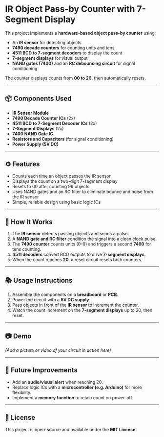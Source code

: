 # IR Object Pass-by Counter with 7-Segment Display

This project implements a **hardware-based object pass-by counter** using:
- An **IR sensor** for detecting objects
- **7490 decade counters** for counting units and tens
- **4511 BCD to 7-segment decoders** to display the count
- **7-segment displays** for visual output
- **NAND gates (7400)** and an **RC debouncing circuit** for signal conditioning

The counter displays counts from **00 to 20**, then automatically resets.

---

## 📦 Components Used
- **IR Sensor Module**
- **7490 Decade Counter ICs** (2x)
- **4511 BCD to 7-Segment Decoder ICs** (2x)
- **7-Segment Displays** (2x)
- **7400 NAND Gate IC**
- **Resistors and Capacitors** (for signal conditioning)
- **Power Supply (5V DC)**

---

## ⚙️ Features
- Counts each time an object passes the IR sensor
- Displays the count on a two-digit 7-segment display
- Resets to 00 after counting 99 objects
- Uses NAND gates and an RC filter to eliminate bounce and noise from the IR sensor
- Simple, reliable design using basic logic ICs

---

## 🔌 How It Works
1. The **IR sensor** detects passing objects and sends a pulse.
2. A **NAND gate and RC filter** condition the signal into a clean clock pulse.
3. The **7490 counter** counts units (0–9) and triggers a second **7490** for tens counting.
4. **4511 decoders** convert BCD outputs to drive **7-segment displays**.
5. When the count reaches **20**, a reset circuit resets both counters.

---

## 📚 Usage Instructions
1. Assemble the components on a **breadboard** or **PCB**.
2. Power the circuit with a **5V DC supply**.
3. Pass objects in front of the **IR sensor** to increment the counter.
4. Watch the count increment on the **7-segment displays** up to 20, then reset.

---

## 📷 Demo
*(Add a picture or video of your circuit in action here)*

---

## 📝 Future Improvements
- Add an **audio/visual alert** when reaching 20.
- Replace logic ICs with a **microcontroller (e.g. Arduino)** for more flexibility.
- Implement a **memory function** to retain count on power-off.

---

## 📄 License
This project is open-source and available under the **MIT License**.
